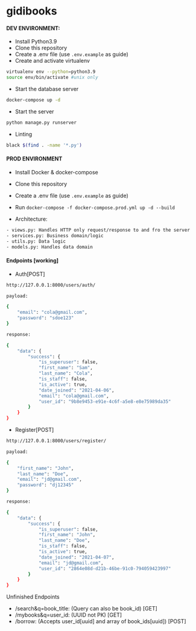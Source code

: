 # gidibooks

#### DEV ENVIRONMENT:
- Install Python3.9
- Clone this repository
- Create a .env file (use `.env.example` as guide)
- Create and activate virtualenv
```bash
virtualenv env --python=python3.9
source env/bin/activate #unix only
```

- Start the database server
```bash
docker-compose up -d
```

- Start the server 
```bash
python manage.py runserver 
```

- Linting
```bash
black $(find . -name '*.py')
```

#### PROD ENVIRONMENT
- Install Docker & docker-compose
- Clone this repository
- Create a .env file (use `.env.example` as guide)
- Run `docker-compose -f docker-compose.prod.yml up -d --build`


- Architecture:

```bash
- views.py: Handles HTTP only request/response to and fro the server
- services.py: Business domain/logic
- utils.py: Data logic
- models.py: Handles data domain
```

#### Endpoints [working]

- Auth[POST]
```bash
http://127.0.0.1:8000/users/auth/

payload:

{
    "email": "cola@gmail.com",
    "password": "sdoe123"
}

response:

{
    "data": {
        "success": {
            "is_superuser": false,
            "first_name": "Sam",
            "last_name": "Cola",
            "is_staff": false,
            "is_active": true,
            "date_joined": "2021-04-06",
            "email": "cola@gmail.com",
            "user_id": "9b8e9453-e91e-4c6f-a5e8-e8e75989da35"
        }
    }
}
```

- Register[POST]
```bash
http://127.0.0.1:8000/users/register/

payload:

{
    "first_name": "John",
    "last_name": "Doe",
    "email": "jd@gmail.com",
    "password": "dj12345"
}

response:

{
    "data": {
        "success": {
            "is_superuser": false,
            "first_name": "John",
            "last_name": "Doe",
            "is_staff": false,
            "is_active": true,
            "date_joined": "2021-04-07",
            "email": "jd@gmail.com",
            "user_id": "2864e08d-d21b-46be-91c0-794059423997"
        }
    }
}
```

Unfinished Endpoints

- /search&q=book_title: (Query can also be book_id) [GET]
- /mybooks&q=user_id: (UUID not PK) [GET]
- /borrow: (Accepts user_id[uuid] and array of book_ids[uuid]) [POST] 